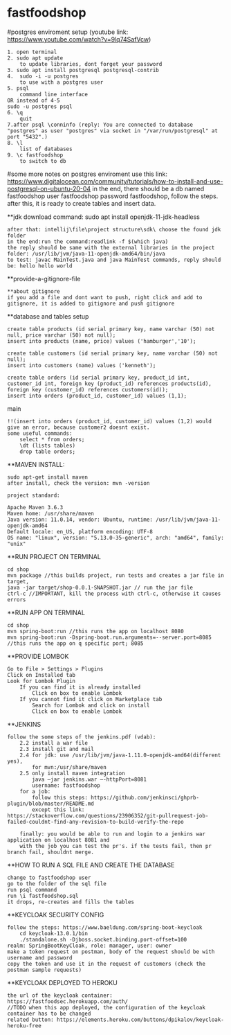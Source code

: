 # fastfoodshop
#postgres enviroment setup
(youtube link: https://www.youtube.com/watch?v=9lq74SafVcw)

    1. open terminal
    2. sudo apt update
        to update libraries, dont forget your password
    3. sudo apt install postgresql postgresql-contrib
    4.  sudo -i -u postgres
        to use with a postgres user
    5. psql
        command line interface
    OR instead of 4-5
    sudo -u postgres psql
    6. \q 
        quit
    7.after psql \conninfo (reply: You are connected to database "postgres" as user "postgres" via socket in "/var/run/postgresql" at port "5432".)
    8. \l 
        list of databases
    9. \c fastfoodshop
        to switch to db
#some more notes on postgres enviroment
    use this link: https://www.digitalocean.com/community/tutorials/how-to-install-and-use-postgresql-on-ubuntu-20-04
    in the end, there should be a db named fastfoodshop user fastfoodshop password fastfoodshop, follow the steps. after this, it is ready to create 
    tables and insert data.

**jdk download command: sudo apt install openjdk-11-jdk-headless

    after that: intellij\file\project structure\sdk\ choose the found jdk folder
    in the end:run the command:readlink -f $(which java)
    the reply should be same with the external libraries in the project folder: /usr/lib/jvm/java-11-openjdk-amd64/bin/java
    to test: javac MainTest.java and java MainTest commands, reply should be: hello hello world

 **provide-a-gitignore-file

    **about gitignore
    if you add a file and dont want to push, right click and add to gitignore, it is added to gitignore and push gitignore

**database and tables setup

    create table products (id serial primary key, name varchar (50) not null, price varchar (50) not null);
    insert into products (name, price) values ('hamburger','10');

    create table customers (id serial primary key, name varchar (50) not null);
    insert into customers (name) values ('kenneth');

    create table orders (id serial primary key, product_id int, customer_id int, foreign key (product_id) references products(id), foreign key (customer_id) references customers(id));
    insert into orders (product_id, customer_id) values (1,1);
main
    
    !!(insert into orders (product_id, customer_id) values (1,2) would give an error, because customer2 doesnt exist.
    some useful commands:
        select * from orders;
        \dt (lists tables)
        drop table orders;

**MAVEN INSTALL: 
    
    sudo apt-get install maven
    after install, check the version: mvn -version

    project standard:

    Apache Maven 3.6.3
    Maven home: /usr/share/maven
    Java version: 11.0.14, vendor: Ubuntu, runtime: /usr/lib/jvm/java-11-openjdk-amd64
    Default locale: en_US, platform encoding: UTF-8
    OS name: "linux", version: "5.13.0-35-generic", arch: "amd64", family: "unix"

**RUN PROJECT ON TERMINAL

    cd shop
    mvn package //this builds project, run tests and creates a jar file in target, 
    java -jar target/shop-0.0.1-SNAPSHOT.jar // run the jar file
    ctrl-c //IMPORTANT, kill the process with ctrl-c, otherwise it causes errors

**RUN APP ON TERMINAL

    cd shop
    mvn spring-boot:run //this runs the app on localhost 8080
    mvn spring-boot:run -Dspring-boot.run.arguments=--server.port=8085 //this runs the app on q specific port; 8085

**PROVIDE LOMBOK

    Go to File > Settings > Plugins
    Click on Installed tab
    Look for Lombok Plugin
        If you can find it is already installed
            Click on box to enable Lombok
        If you cannot find it click on Marketplace tab
            Search for Lombok and click on install
            Click on box to enable Lombok

**JENKINS 

    follow the some steps of the jenkins.pdf (vdab):
        2.2 install a war file
        2.3 install git and mail
        2.4 for jdk: use /usr/lib/jvm/java-1.11.0-openjdk-amd64(different yes), 
            for mvn:/usr/share/maven
        2.5 only install maven integration
            java –jar jenkins.war –-httpPort=8081
            username: fastfoodshop
        for a job:
            follow this steps: https://github.com/jenkinsci/ghprb-plugin/blob/master/README.md
            except this link: https://stackoverflow.com/questions/23906352/git-pullrequest-job-failed-couldnt-find-any-revision-to-build-verify-the-repo

        finally: you would be able to run and login to a jenkins war application on localhost 8081 and
        with the job you can test the pr's. if the tests fail, then pr branch fail, shouldnt merge.

**HOW TO RUN A SQL FILE AND CREATE THE DATABASE

    change to fastfoodshop user
    go to the folder of the sql file
    run psql command
    run \i fastfoodshop.sql
    it drops, re-creates and fills the tables

**KEYCLOAK SECURITY CONFIG

    follow the steps: https://www.baeldung.com/spring-boot-keycloak
        cd keycloak-13.0.1/bin
        ./standalone.sh -Djboss.socket.binding.port-offset=100
    realm: SpringBootKeyCloak, role: manager, user: owner
    make a token request on postman, body of the request should be with username and password
    copy the token and use it in the request of customers (check the postman sample requests)

**KEYCLOAK DEPLOYED TO HEROKU

    the url of the keycloak container: https://fastfoodsec.herokuapp.com/auth/
    //TODO when this app deployed, the configuration of the keycloak container has to be changed
    related button: https://elements.heroku.com/buttons/dpikalov/keycloak-heroku-free
